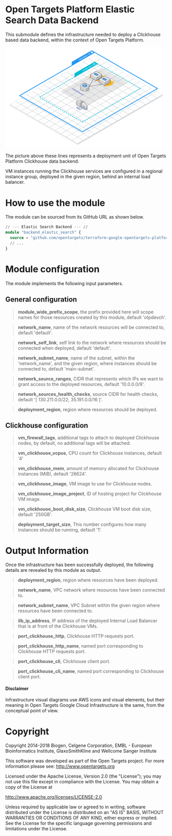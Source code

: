 # Open Targets Platform Elastic Search Data Backend
This submodule defines the infrastructure needed to deploy a Clickhouse based data backend, within the context of Open Targets Platform.

![Open Targets Platform Clickhouse, Deployment Unit](../../docs/img/open_targets_platform_clickhouse.png "Open Targets Platform Clickhouse, Deployment Unit")

The picture above these lines represents a deployment unit of Open Targets Platform Clickhouse data backend.

VM instances running the Clickhouse services are configured in a regional instance group, deployed in the given region, behind an internal load balancer.

# How to use the module
The module can be sourced from its GitHub URL as shown below.
```terraform
// --- Elastic Search Backend --- //
module "backend_elastic_search" {
  source = "github.com/opentargets/terraform-google-opentargets-platform//modules/clickhouse"
  // ...
}
```

# Module configuration
The module implements the following input parameters.

## General configuration
>**module_wide_prefix_scope**, the prefix provided here will scope names for those resources created by this module, default 'otpdevch'.

>**network_name**, name of the network resources will be connected to, default 'default'.

>**network_self_link**, self link to the network where resources should be connected when deployed, default 'default'.

>**network_subnet_name**, name of the subnet, within the 'network_name', and the given region, where instances should be connected to, default 'main-subnet'.

>**network_source_ranges**, CIDR that represents which IPs we want to grant access to the deployed resources, default '10.0.0.0/9'.

>**network_sources_health_checks**, source CIDR for health checks, default '[ 130.211.0.0/22, 35.191.0.0/16 ]'.

>**deployment_region**, region where resources should be deployed.


## Clickhouse configuration
>**vm_firewall_tags**, additional tags to attach to deployed Clickhouse nodes, by default, no additional tags will be attached.

>**vm_clickhouse_vcpus**, CPU count for Clickhouse instances, default '4'

>**vm_clickhouse_mem**, amount of memory allocated for Clickhouse instances (MiB), default '26624'.

>**vm_clickhouse_image**, VM image to use for Clickhouse nodes.

>**vm_clickhouse_image_project**, ID of hosting project for Clickhouse VM image.

>**vm_clickhouse_boot_disk_size**, Clickhouse VM boot disk size, default '250GB'.

>**deployment_target_size**, This number configures how many instances should be running, default '1'.

# Output Information
Once the infrastructure has been successfully deployed, the following details are revealed by this module as output.

>**deployment_region**, region where resources have been deployed.

>**network_name**, VPC network where resources have been connected to.

>**network_subnet_name**, VPC Subnet within the given region where resources have been connected to.

>**ilb_ip_address**, IP address of the deployed Internal Load Balancer that is at front of the Clickhouse VMs.

>**port_clickhouse_http**, Clickhouse HTTP requests port.

>**port_clickhouse_http_name**, named port corresponding to Clickhouse HTTP requests port.

>**port_clickhouse_cli**, Clickhouse client port.

>**port_clickhouse_cli_name**, named port corresponding to Clickhouse client port.

#### Disclaimer
Infrastructure visual diagrams use AWS icons and visual elements, but their meaning in Open Targets Google Cloud Infrastructure is the same, from the conceptual point of view.

# Copyright
Copyright 2014-2018 Biogen, Celgene Corporation, EMBL - European Bioinformatics Institute, GlaxoSmithKline and Wellcome Sanger Institute

This software was developed as part of the Open Targets project. For more information please see: http://www.opentargets.org

Licensed under the Apache License, Version 2.0 (the "License");
you may not use this file except in compliance with the License.
You may obtain a copy of the License at

   http://www.apache.org/licenses/LICENSE-2.0

Unless required by applicable law or agreed to in writing, software
distributed under the License is distributed on an "AS IS" BASIS,
WITHOUT WARRANTIES OR CONDITIONS OF ANY KIND, either express or implied.
See the License for the specific language governing permissions and
limitations under the License.